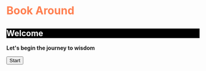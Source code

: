 <!doctype html>
<head>
<title>Book Around</title>
<meta charset="utf-8">
</head>

<body>
  <h1 style="color:coral">Book Around</h1>
  <h2 style="background-color:black; color:white">Welcome</h2>
  <p><strong>Let's begin the journey to wisdom</strong></p>
  <form action="Login.html">
    <input type="submit" value="Start" onclick=alert('Welcome')>
  </form>

  </body>
  </html>
